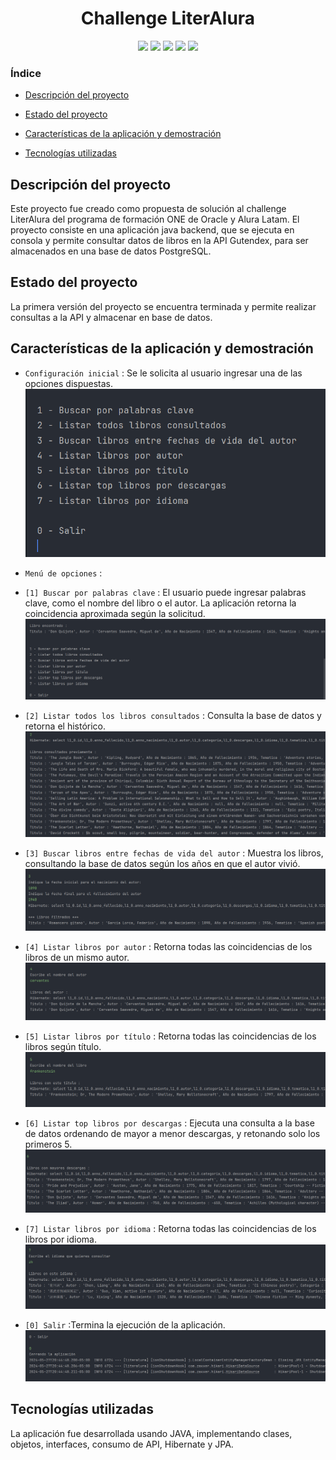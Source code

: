 <h1 align="center">Challenge LiterAlura</h1>
<div style="display: flex; justify-content: center; align-items:center;">
    <div>
        <img src="https://img.shields.io/github/created-at/johnmarins/literalura">
        <img src="https://img.shields.io/badge/release%20date-may 2024-blue?style=flat">
        <img src="https://img.shields.io/github/languages/code-size/johnmarins/literalura">
        <img src="https://img.shields.io/github/forks/johnmarins/literalura">
        <img src="https://img.shields.io/github/stars/johnmarins/literalura">
    </div>
</div>

<h3>Índice</h3>

- [Descripción del proyecto](#descripción-del-proyecto)

- [Estado del proyecto](#estado-del-proyecto)

- [Características de la aplicación y demostración](#caracteristicas)

- [Tecnologías utilizadas](#tecnologías-utilizadas)

<h2 id="descripción-del-proyecto">Descripción del proyecto</h2>
<p>Este proyecto fue creado como propuesta de solución al challenge LiterAlura del programa de formación ONE de Oracle y Alura Latam. El proyecto consiste en una aplicación java backend, que se ejecuta en consola y permite consultar datos de libros en la API Gutendex, para ser almacenados en una base de datos PostgreSQL.</p>

<h2 id="estado-del-proyecto">Estado del proyecto</h2>
<p>La primera versión del proyecto se encuentra terminada y permite realizar consultas a la API y almacenar en base de datos.</p>

<h2 id="caracteristicas">Características de la aplicación y demostración</h2>

- `Configuración inicial` : Se le solicita al usuario ingresar una de las opciones dispuestas.
  <img src="./img/inicial.png">

- `Menú de opciones` :


- `[1] Buscar por palabras clave` : El usuario puede ingresar palabras clave, como el nombre del libro o el autor. La aplicación retorna la coincidencia aproximada según la solicitud.
  <img src="./img/1.png">

- `[2] Listar todos los libros consultados` : Consulta la base de datos y retorna el histórico.
  <img src="./img/2.png">

- `[3] Buscar libros entre fechas de vida del autor` : Muestra los libros, consultando la base de datos según los años en que el autor vivió.
  <img src="./img/3.png">

- `[4] Listar libros por autor` : Retorna todas las coincidencias de los libros de un mismo autor.
  <img src="./img/4.png">

- `[5] Listar libros por título` : Retorna todas las coincidencias de los libros según título.
    <img src="./img/5.png">

- `[6] Listar top libros por descargas` : Ejecuta una consulta a la base de datos ordenando de mayor a menor descargas, y retonando solo los primeros 5.
  <img src="./img/6.png">

- `[7] Listar libros por idioma` : Retorna todas las coincidencias de los libros por idioma.
  <img src="./img/7.png">

- `[0] Salir` :Termina la ejecución de la aplicación.
  <img src="./img/0.png">

<h2 id="tecnologías-utilizadas">Tecnologías utilizadas</h2>
<p>La aplicación fue desarrollada usando JAVA, implementando clases, objetos, interfaces, consumo de API, Hibernate y JPA.</p>